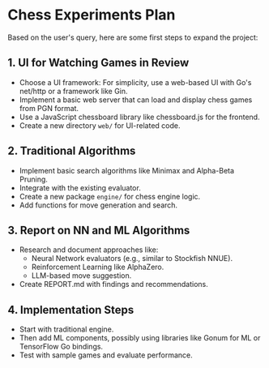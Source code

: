 # Chess Experiments Plan

Based on the user's query, here are some first steps to expand the project:

## 1. UI for Watching Games in Review
- Choose a UI framework: For simplicity, use a web-based UI with Go's net/http or a framework like Gin.
- Implement a basic web server that can load and display chess games from PGN format.
- Use a JavaScript chessboard library like chessboard.js for the frontend.
- Create a new directory `web/` for UI-related code.

## 2. Traditional Algorithms
- Implement basic search algorithms like Minimax and Alpha-Beta Pruning.
- Integrate with the existing evaluator.
- Create a new package `engine/` for chess engine logic.
- Add functions for move generation and search.

## 3. Report on NN and ML Algorithms
- Research and document approaches like:
  - Neural Network evaluators (e.g., similar to Stockfish NNUE).
  - Reinforcement Learning like AlphaZero.
  - LLM-based move suggestion.
- Create REPORT.md with findings and recommendations.

## 4. Implementation Steps
- Start with traditional engine.
- Then add ML components, possibly using libraries like Gonum for ML or TensorFlow Go bindings.
- Test with sample games and evaluate performance.
